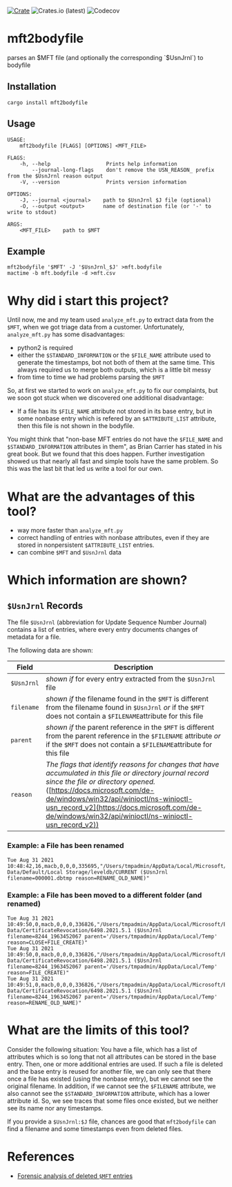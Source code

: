 [![Crate](https://img.shields.io/crates/v/mft2bodyfile.svg)](https://crates.io/crates/mft2bodyfile)
![Crates.io (latest)](https://img.shields.io/crates/dv/mft2bodyfile)
![Codecov](https://img.shields.io/codecov/c/github/janstarke/mft2bodyfile)

# mft2bodyfile
parses an $MFT file (and optionally the corresponding `$UsnJrnl`) to bodyfile

## Installation

```shell
cargo install mft2bodyfile
```

## Usage

```
USAGE:
    mft2bodyfile [FLAGS] [OPTIONS] <MFT_FILE>

FLAGS:
    -h, --help                  Prints help information
        --journal-long-flags    don't remove the USN_REASON_ prefix from the $UsnJrnl reason output
    -V, --version               Prints version information

OPTIONS:
    -J, --journal <journal>    path to $UsnJrnl $J file (optional)
    -O, --output <output>      name of destination file (or '-' to write to stdout)

ARGS:
    <MFT_FILE>    path to $MFT
```

## Example

```shell
mft2bodyfile '$MFT' -J '$UsnJrnl_$J' >mft.bodyfile
mactime -b mft.bodyfile -d >mft.csv
```
# Why did i start this project?

Until now, me and my team used `analyze_mft.py` to extract data from the `$MFT`, when we got triage data from a customer. Unfortunately, `analyze_mft.py` has some disadvantages:
* python2 is required
* either the `$STANDARD_INFORMATION` or the `$FILE_NAME` attribute used to generate the timestamps, bot not both of them at the same time. This always required us to merge both outputs, which is a little bit messy
* from time to time we had problems parsing the `$MFT`

So, at first we started to work on `analyze_mft.py` to fix our complaints, but we soon got stuck when we discovered one additional disadvantage:
* If a file has its `$FILE_NAME` attribute not stored in its base entry, but in some nonbase entry which is refered by an `$ATTRIBUTE_LIST` attribute, then this file is not shown in the bodyfile.

You might think that "non-base MFT entries do not have the `$FILE_NAME` and `$STANDARD_INFORMATION` attributes in them", as Brian Carrier has stated in his great book. But we found that this does happen. Further investigation showed us that nearly all fast and simple tools have the same problem. So this was the last bit that led us write a tool for our own.

# What are the advantages of this tool?

* way more faster than `analyze_mft.py`
* correct handling of entries with nonbase attributes, even if they are stored in nonpersistent `$ATTRIBUTE_LIST` entries.
* can combine `$MFT` and `$UsnJrnl` data

# Which information are shown?

## `$UsnJrnl` Records

The file `$UsnJrnl` (abbreviation for Update Sequence Number Journal) contains a list of entries, where every entry documents changes of metadata for a file.

The following data are shown:

|Field|Description|
|-|----|
|`$UsnJrnl`|*shown if* for every entry extracted from the `$UsnJrnl` file |
|`filename`|*shown if* the filename found in the `$MFT` is different from the filename found in `$UsnJrnl` *or* if the `$MFT` does not contain a `$FILENAME`attribute for this file|
|`parent`|*shown if* the parent reference in the `$MFT` is different from the parent reference in the `$FILENAME` attribute *or* if the `$MFT` does not contain a `$FILENAME`attribute for this file|
|`reason`| *The flags that identify reasons for changes that have accumulated in this file or directory journal record since the file or directory opened.* ([https://docs.microsoft.com/de-de/windows/win32/api/winioctl/ns-winioctl-usn_record_v2](https://docs.microsoft.com/de-de/windows/win32/api/winioctl/ns-winioctl-usn_record_v2))

### Example: a File has been renamed

```
Tue Aug 31 2021 10:48:42,16,macb,0,0,0,335695,"/Users/tmpadmin/AppData/Local/Microsoft/Edge/User Data/Default/Local Storage/leveldb/CURRENT ($UsnJrnl filename=000001.dbtmp reason=RENAME_OLD_NAME)"
```

### Example: a File has been moved to a different folder (and renamed)

```
Tue Aug 31 2021 10:49:50,0,macb,0,0,0,336826,"/Users/tmpadmin/AppData/Local/Microsoft/Edge/User Data/CertificateRevocation/6498.2021.5.1 ($UsnJrnl filename=8244_1963452067 parent='/Users/tmpadmin/AppData/Local/Temp' reason=CLOSE+FILE_CREATE)"
Tue Aug 31 2021 10:49:50,0,macb,0,0,0,336826,"/Users/tmpadmin/AppData/Local/Microsoft/Edge/User Data/CertificateRevocation/6498.2021.5.1 ($UsnJrnl filename=8244_1963452067 parent='/Users/tmpadmin/AppData/Local/Temp' reason=FILE_CREATE)"
Tue Aug 31 2021 10:49:51,0,macb,0,0,0,336826,"/Users/tmpadmin/AppData/Local/Microsoft/Edge/User Data/CertificateRevocation/6498.2021.5.1 ($UsnJrnl filename=8244_1963452067 parent='/Users/tmpadmin/AppData/Local/Temp' reason=RENAME_OLD_NAME)"
```

# What are the limits of this tool?

Consider the following situation: You have a file, which has a list of attributes which is so long that not all attributes can be stored in the base entry. Then, one or more additional entries are used. If such a file is deleted and the base entry is reused for another file, we can only see that there once a file has existed (using the nonbase entry), but we cannot see the original filename. In addition, if we cannot see the `$FILENAME` attribute, we also cannot see the `$STANDARD_INFORMATION` attribute, which has a lower attribute id. So, we see traces that some files once existed, but we neither see its name nor any timestamps.

If you provide a `$UsnJrnl:$J` file, chances are good that `mft2bodyfile` can find a filename and some timestamps even from deleted files.

# References

- [Forensic analysis of deleted `$MFT` entries](https://janstarke.github.io/2021/10/22/mft_entry_sequence)
